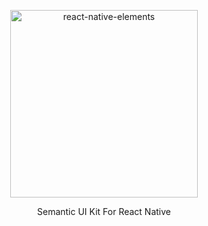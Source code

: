 <p align="center">
  <img alt="react-native-elements" src="https://i.ibb.co/rv3pjVw/New-Project.png" width="300">
</p>

<p align="center">
  Semantic UI Kit For React Native
  </p>
